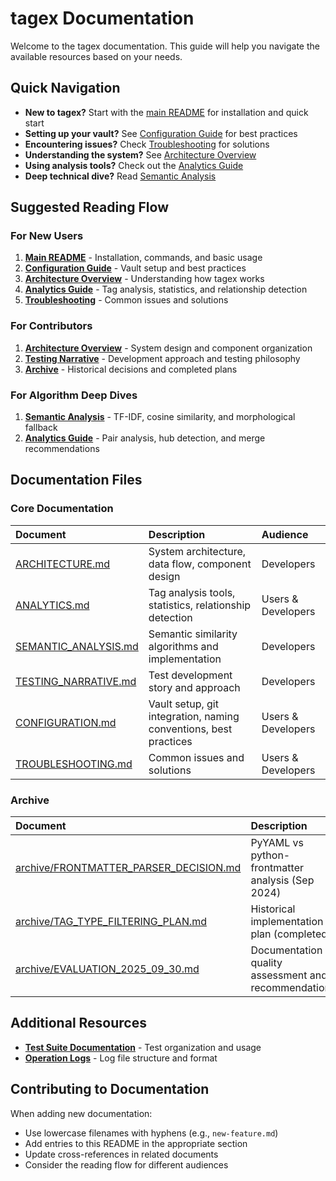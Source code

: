 # tagex Documentation

Welcome to the tagex documentation. This guide will help you navigate the available resources based on your needs.

## Quick Navigation

- **New to tagex?** Start with the [main README](../README.md) for installation and quick start
- **Setting up your vault?** See [Configuration Guide](CONFIGURATION.md) for best practices
- **Encountering issues?** Check [Troubleshooting](TROUBLESHOOTING.md) for solutions
- **Understanding the system?** See [Architecture Overview](ARCHITECTURE.md)
- **Using analysis tools?** Check out the [Analytics Guide](ANALYTICS.md)
- **Deep technical dive?** Read [Semantic Analysis](SEMANTIC_ANALYSIS.md)

## Suggested Reading Flow

### For New Users

1. **[Main README](../README.md)** - Installation, commands, and basic usage
2. **[Configuration Guide](CONFIGURATION.md)** - Vault setup and best practices
3. **[Architecture Overview](ARCHITECTURE.md)** - Understanding how tagex works
4. **[Analytics Guide](ANALYTICS.md)** - Tag analysis, statistics, and relationship detection
5. **[Troubleshooting](TROUBLESHOOTING.md)** - Common issues and solutions

### For Contributors

1. **[Architecture Overview](ARCHITECTURE.md)** - System design and component organization
2. **[Testing Narrative](TESTING_NARRATIVE.md)** - Development approach and testing philosophy
3. **[Archive](archive/)** - Historical decisions and completed plans

### For Algorithm Deep Dives

1. **[Semantic Analysis](SEMANTIC_ANALYSIS.md)** - TF-IDF, cosine similarity, and morphological fallback
2. **[Analytics Guide](ANALYTICS.md)** - Pair analysis, hub detection, and merge recommendations

## Documentation Files

### Core Documentation

| Document | Description | Audience |
|:---------|:------------|:---------|
| [ARCHITECTURE.md](ARCHITECTURE.md) | System architecture, data flow, component design | Developers |
| [ANALYTICS.md](ANALYTICS.md) | Tag analysis tools, statistics, relationship detection | Users & Developers |
| [SEMANTIC_ANALYSIS.md](SEMANTIC_ANALYSIS.md) | Semantic similarity algorithms and implementation | Developers |
| [TESTING_NARRATIVE.md](TESTING_NARRATIVE.md) | Test development story and approach | Developers |
| [CONFIGURATION.md](CONFIGURATION.md) | Vault setup, git integration, naming conventions, best practices | Users & Developers |
| [TROUBLESHOOTING.md](TROUBLESHOOTING.md) | Common issues and solutions | Users & Developers |

### Archive

| Document | Description | Audience |
|:---------|:------------|:---------|
| [archive/FRONTMATTER_PARSER_DECISION.md](archive/FRONTMATTER_PARSER_DECISION.md) | PyYAML vs python-frontmatter analysis (Sep 2024) | Developers |
| [archive/TAG_TYPE_FILTERING_PLAN.md](archive/TAG_TYPE_FILTERING_PLAN.md) | Historical implementation plan (completed) | Developers |
| [archive/EVALUATION_2025_09_30.md](archive/EVALUATION_2025_09_30.md) | Documentation quality assessment and recommendations | Developers |

## Additional Resources

- **[Test Suite Documentation](../tests/README.md)** - Test organization and usage
- **[Operation Logs](../logs/README.md)** - Log file structure and format

## Contributing to Documentation

When adding new documentation:

- Use lowercase filenames with hyphens (e.g., `new-feature.md`)
- Add entries to this README in the appropriate section
- Update cross-references in related documents
- Consider the reading flow for different audiences
